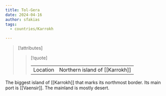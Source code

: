 ```yaml
---
title: Tol-Gera
date: 2024-04-16
author: sfakias
tags:
  - countries/Karrokh

---
```

> [!attributes]
> 
> > [!quote]
> >
> > | | |
> > | --- | --- |
> > | Location | Northern island of [[Karrokh]] |

The biggest island of [[Karrokh]] that marks its northmost border. Its main port is [[Vaensir]]. The mainland is mostly desert.